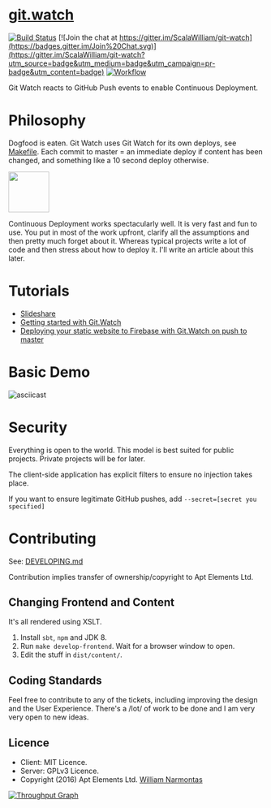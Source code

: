 # [git.watch](https://git.watch)
[![Build Status](https://travis-ci.org/ScalaWilliam/git-watch.svg?branch=master)](https://travis-ci.org/ScalaWilliam/git-watch)
[![Join the chat at https://gitter.im/ScalaWilliam/git-watch](https://badges.gitter.im/Join%20Chat.svg)](https://gitter.im/ScalaWilliam/git-watch?utm_source=badge&utm_medium=badge&utm_campaign=pr-badge&utm_content=badge)
[![Workflow](https://badge.waffle.io/ScalaWilliam/git-watch.png?label=ready&title=Ready)](https://waffle.io/ScalaWilliam/git-watch)

Git Watch reacts to GitHub Push events to enable Continuous Deployment.

# Philosophy

Dogfood is eaten. Git Watch uses Git Watch for its own deploys, see [Makefile](https://github.com/ScalaWilliam/git-watch/blob/master/Makefile). Each commit to master = an immediate deploy if content has been changed, and something like a 10 second deploy otherwise. 

<img src="https://cloud.githubusercontent.com/assets/2464813/19618147/edc87a84-9874-11e6-9e90-ba258005b63d.png" height="80"/>

Continuous Deployment works spectacularly well. It is very fast and fun to use. You put in most of the work upfront, clarify all the assumptions and then pretty much forget about it. Whereas typical projects write a lot of code and then stress about how to deploy it. I'll write an article about this later.

# Tutorials

* [Slideshare](http://www.slideshare.net/WilliamNarmontas/git-watch)
* [Getting started with Git.Watch](https://github.com/ScalaWilliam/git-watch/blob/master/tutorials/GETTINGSTARTED.md)
* [Deploying your static website to Firebase with Git.Watch on push to master](https://github.com/ScalaWilliam/git-watch/blob/master/tutorials/FIREBASE.md)

# Basic Demo

![asciicast](https://cloud.githubusercontent.com/assets/2464813/19849322/8ac6e888-9f8d-11e6-81d5-3137c7fd940d.gif)

# Security
Everything is open to the world. This model is best suited for public projects. Private projects will be for later.

The client-side application has explicit filters to ensure no injection takes place.

If you want to ensure legitimate GitHub pushes, add `--secret=[secret you specified]`

# Contributing
See: [DEVELOPING.md](DEVELOPING.md)

Contribution implies transfer of ownership/copyright to Apt Elements Ltd.

## Changing Frontend and Content

It's all rendered using XSLT.

1. Install `sbt`, `npm` and JDK 8.
2. Run `make develop-frontend`. Wait for a browser window to open.
3. Edit the stuff in `dist/content/`.

## Coding Standards
Feel free to contribute to any of the tickets, including improving the design and the User Experience. There's a /lot/ of work to be done and I am very very open to new ideas.

## Licence

* Client: MIT Licence.
* Server: GPLv3 Licence.
* Copyright (2016) Apt Elements Ltd. [William Narmontas](https://www.scalawilliam.com/)

[![Throughput Graph](https://graphs.waffle.io/ScalaWilliam/git-watch/throughput.svg)](https://waffle.io/ScalaWilliam/git-watch/metrics/throughput)
